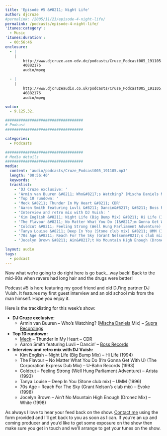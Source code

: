 ```yaml
---
title: 'Episode #5 &#8211; Night Life'
author: djcruze
#permalink: /2005/11/23/episode-4-night-life/
permalink: /podcasts/episode-4-night-life/
'itunes:category':
  - Music
'itunes:duration':
  - 00:56:46
enclosure:
  - |
    |
        http://www.djcruze.acm-edv.de/podcasts/Cruze_Podcast005_191105.mp3
        40882176
        audio/mpeg

  - |
    |
        http://www.djcruzeaudio.co.uk/podcasts/Cruze_Podcast005_191105.mp3
        40882176
        audio/mpeg

votio:
  - 9.125,32,

###################################
# Podcast
###################################

categories:
  - Podcasts

###################################
# Media details
###################################
media:
  content: 'audio/podcasts/Cruze_Podcast005_191105.mp3'
  length: '00:56:46'
  keywords: ''
  tracklist:
    - 'DJ Cruze exclusive: '
    - 'Armin van Buuren &#8211; Who&#8217;s Watching? (Mischa Daniels Mix) &#8211; Supra Recordings'
    - 'Top 10 rundown: '
    - 'Meck &#8211; Thunder In My Heart &#8211; CDR'
    - 'Aaron Smith featuring Luvli &#8211; Dancin&#8217; &#8211; Boss Records'
    - 'Interview and retro mix with DJ Vuish: '
    - 'Kim English &#8211; Night Life (Big Bump Mix) &#8211; Hi Life (1994)'
    - 'The Flavour &#8211; No Matter What You Do (I&#8217;m Gonna Get With U) (The Corporation Express Dub Mix) &#8211; U-Bahn Records (1993)'
    - 'Coldcut &#8211; Feeling Strong (Well Hung Parliament Adventure) &#8211; Arista (1993)'
    - 'Tanya Louise &#8211; Deep In You (Stone club mix) &#8211; UMM (1996)'
    - '70s Age &#8211; Reach For The Sky (Grant Nelson&#8217;s club mix) &#8211; Evoke (1998)'
    - 'Jocelyn Brown &#8211; Ain&#8217;t No Mountain High Enough (Dronez Mix) &#8211; White (1998)'

layout: audio
tags:
  - podcast
---
```


Now what we&#8217;re going to do right here is go back&#8230;way back! Back to the mid-90s when ravers had long hair and the drugs were better!

Podcast #5 is here featuring my good friend and old DJ&#8217;ing partner DJ Vuish. It features my first guest interview and an old school mix from the man himself. Hope you enjoy it.

Here is the tracklisting for this week&#8217;s show:

- **DJ Cruze exclusive:**
  - Armin van Buuren &#8211; Who&#8217;s Watching? ([Mischa Daniels][3] Mix) &#8211; [Supra Recordings][4]
- **Top 10 rundown:**
  - [Meck][5] &#8211; Thunder In My Heart &#8211; CDR
  - Aaron Smith featuring Luvli &#8211; Dancin&#8217; &#8211; [Boss Records][6]
- **Interview and retro mix with DJ Vuish:**
  - Kim English &#8211; Night Life (Big Bump Mix) &#8211; Hi Life (1994)
  - The Flavour &#8211; No Matter What You Do (I&#8217;m Gonna Get With U) (The Corporation Express Dub Mix) &#8211; U-Bahn Records (1993)
  - Coldcut &#8211; Feeling Strong (Well Hung Parliament Adventure) &#8211; Arista (1993)
  - Tanya Louise &#8211; Deep In You (Stone club mix) &#8211; UMM (1996)
  - 70s Age &#8211; Reach For The Sky (Grant Nelson&#8217;s club mix) &#8211; Evoke (1998)
  - Jocelyn Brown &#8211; Ain&#8217;t No Mountain High Enough (Dronez Mix) &#8211; White (1998)

As always I love to hear your feed back on the show. [Contact me][7] using the form provided and I&#8217;ll get back to you as soon as I can. If you&#8217;re an up and coming producer and you&#8217;d like to get some exposure on the show then make sure you get in touch and we&#8217;ll arrange to get your tunes on the show.

[1]: http://www.djcruzeaudio.co.uk/podcasts/Cruze_Podcast005_191105.mp3
[2]: http://www.djcruze.co.uk/cms/podcasts/feed/rss2
[3]: http://www.mischadaniels.com/
[4]: http://www.sillyspider.com/
[5]: http://www.djleedagger.co.uk/
[6]: http://www.bossrecords.co.uk/
[7]: /contact
